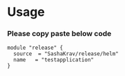# Usage

### Please copy paste below code

```
module "release" {
  source  = "SashaKrav/release/helm"
  name   = "testapplication"
}
```

